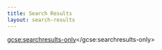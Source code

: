 ```yaml
---
title: Search Results
layout: search-results
---
```

<gcse:searchresults-only></gcse:searchresults-only>
